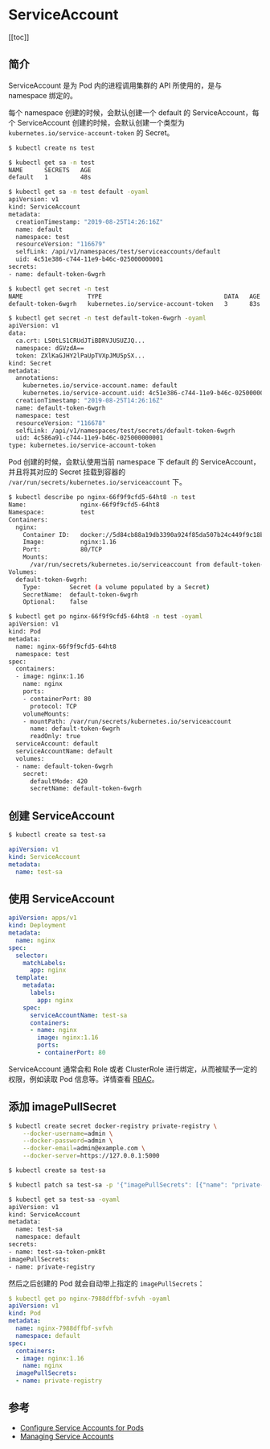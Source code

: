# ServiceAccount

[[toc]]

## 简介

ServiceAccount 是为 Pod 内的进程调用集群的 API 所使用的，是与 namespace 绑定的。

每个 namespace 创建的时候，会默认创建一个 default 的 ServiceAccount，每个 ServiceAccount 创建的时候，会默认创建一个类型为 `kubernetes.io/service-account-token` 的 Secret。

```bash
$ kubectl create ns test

$ kubectl get sa -n test
NAME      SECRETS   AGE
default   1         48s

$ kubectl get sa -n test default -oyaml
apiVersion: v1
kind: ServiceAccount
metadata:
  creationTimestamp: "2019-08-25T14:26:16Z"
  name: default
  namespace: test
  resourceVersion: "116679"
  selfLink: /api/v1/namespaces/test/serviceaccounts/default
  uid: 4c51e386-c744-11e9-b46c-025000000001
secrets:
- name: default-token-6wgrh

$ kubectl get secret -n test
NAME                  TYPE                                  DATA   AGE
default-token-6wgrh   kubernetes.io/service-account-token   3      83s

$ kubectl get secret -n test default-token-6wgrh -oyaml
apiVersion: v1
data:
  ca.crt: LS0tLS1CRUdJTiBDRVJUSUZJQ...
  namespace: dGVzdA==
  token: ZXlKaGJHY2lPaUpTVXpJMU5pSX...
kind: Secret
metadata:
  annotations:
    kubernetes.io/service-account.name: default
    kubernetes.io/service-account.uid: 4c51e386-c744-11e9-b46c-025000000001
  creationTimestamp: "2019-08-25T14:26:16Z"
  name: default-token-6wgrh
  namespace: test
  resourceVersion: "116678"
  selfLink: /api/v1/namespaces/test/secrets/default-token-6wgrh
  uid: 4c586a91-c744-11e9-b46c-025000000001
type: kubernetes.io/service-account-token
```

Pod 创建的时候，会默认使用当前 namespace 下 default 的 ServiceAccount，并且将其对应的 Secret 挂载到容器的 `/var/run/secrets/kubernetes.io/serviceaccount` 下。

```bash
$ kubectl describe po nginx-66f9f9cfd5-64ht8 -n test
Name:               nginx-66f9f9cfd5-64ht8
Namespace:          test
Containers:
  nginx:
    Container ID:   docker://5d84cb88a19db3390a924f85da507b24c449f9c18bf8ba49e7899eb00b87fc72
    Image:          nginx:1.16
    Port:           80/TCP
    Mounts:
      /var/run/secrets/kubernetes.io/serviceaccount from default-token-6wgrh (ro)
Volumes:
  default-token-6wgrh:
    Type:        Secret (a volume populated by a Secret)
    SecretName:  default-token-6wgrh
    Optional:    false

$ kubectl get po nginx-66f9f9cfd5-64ht8 -n test -oyaml
apiVersion: v1
kind: Pod
metadata:
  name: nginx-66f9f9cfd5-64ht8
  namespace: test
spec:
  containers:
  - image: nginx:1.16
    name: nginx
    ports:
    - containerPort: 80
      protocol: TCP
    volumeMounts:
    - mountPath: /var/run/secrets/kubernetes.io/serviceaccount
      name: default-token-6wgrh
      readOnly: true
  serviceAccount: default
  serviceAccountName: default
  volumes:
  - name: default-token-6wgrh
    secret:
      defaultMode: 420
      secretName: default-token-6wgrh
```

## 创建 ServiceAccount

```bash
$ kubectl create sa test-sa
```

```yaml
apiVersion: v1
kind: ServiceAccount
metadata:
  name: test-sa
```

## 使用 ServiceAccount

```yaml
apiVersion: apps/v1
kind: Deployment
metadata:
  name: nginx
spec:
  selector:
    matchLabels:
      app: nginx
  template:
    metadata:
      labels:
        app: nginx
    spec:
      serviceAccountName: test-sa
      containers:
      - name: nginx
        image: nginx:1.16
        ports:
        - containerPort: 80
```

ServiceAccount 通常会和 Role 或者 ClusterRole 进行绑定，从而被赋予一定的权限，例如读取 Pod 信息等。详情查看 [RBAC](../guides/rbac.md)。

## 添加 imagePullSecret

```bash
$ kubectl create secret docker-registry private-registry \
    --docker-username=admin \
    --docker-password=admin \
    --docker-email=admin@example.com \
    --docker-server=https://127.0.0.1:5000

$ kubectl create sa test-sa

$ kubectl patch sa test-sa -p '{"imagePullSecrets": [{"name": "private-registry"}]}'

$ kubectl get sa test-sa -oyaml
apiVersion: v1
kind: ServiceAccount
metadata:
  name: test-sa
  namespace: default
secrets:
- name: test-sa-token-pmk8t
imagePullSecrets:
- name: private-registry
```

然后之后创建的 Pod 就会自动带上指定的 `imagePullSecrets`：

```yaml
$ kubectl get po nginx-7988dffbf-svfvh -oyaml
apiVersion: v1
kind: Pod
metadata:
  name: nginx-7988dffbf-svfvh
  namespace: default
spec:
  containers:
  - image: nginx:1.16
    name: nginx
  imagePullSecrets:
  - name: private-registry
```

## 参考

- [Configure Service Accounts for Pods](https://kubernetes.io/docs/tasks/configure-pod-container/configure-service-account/)
- [Managing Service Accounts](https://kubernetes.io/docs/reference/access-authn-authz/service-accounts-admin/)